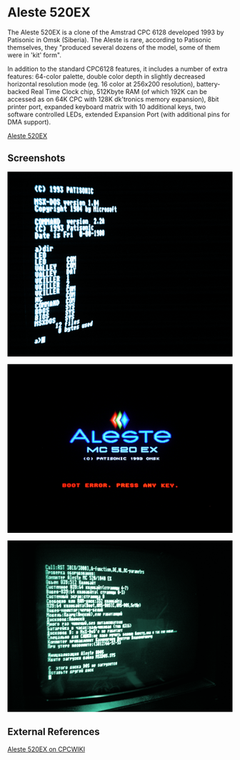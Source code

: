 # Aleste 520EX

The Aleste 520EX is a clone of the Amstrad CPC 6128 developed 1993 by Patisonic in Omsk (Siberia). The Aleste is rare, according to Patisonic themselves, they "produced several dozens of the model, some of them were in 'kit' form".

In addition to the standard CPC6128 features, it includes a number of extra features: 64-color palette, double color depth in slightly decreased horizontal resolution mode (eg. 16 color at 256x200 resolution), battery-backed Real Time Clock chip, 512Kbyte RAM (of which 192K can be accessed as on 64K CPC with 128K dk'tronics memory expansion), 8bit printer port, expanded keyboard matrix with 10 additional keys, two software controlled LEDs, extended Expansion Port (with additional pins for DMA support).

[Aleste 520EX](/projects/aleste/images/aleste_520ex_512px.jpg)

## Screenshots

![MSX DOS Screenshot](/projects/aleste/msx_dos_screenshot.png)

![Aleste 520EX Boot Screen](/projects/aleste/aleste_boot_screen.png)

![Aleste 520EX Test Screen](/projects/aleste/test_screenshot.png)

## External References
[Aleste 520EX on CPCWIKI](http://www.cpcwiki.eu/index.php/Aleste_520EX)
